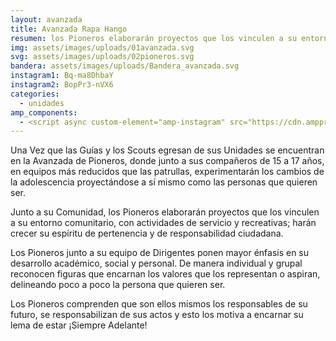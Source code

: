 ```yaml
---
layout: avanzada
title: Avanzada Rapa Hango
resumen: los Pioneros elaborarán proyectos que los vinculen a su entorno comunitario, con actividades de servicio y recreativas.
img: assets/images/uploads/01avanzada.svg
svg: assets/images/uploads/02pioneros.svg
bandera: assets/images/uploads/Bandera_avanzada.svg
instagram1: Bq-ma8DhbaY
instagram2: BopPr3-nVX6
categories: 
  - unidades
amp_components: 
  - <script async custom-element="amp-instagram" src="https://cdn.ampproject.org/v0/amp-instagram-0.1.js"></script>
---
```

Una Vez que las Guías y los Scouts egresan de sus Unidades se encuentran en la Avanzada de Pioneros, donde junto a sus compañeros de 15 a 17 años, en equipos más reducidos que las patrullas, experimentarán los cambios de la adolescencia proyectándose a sí mismo como las personas que quieren ser.

Junto a su Comunidad, los Pioneros elaborarán proyectos que los vinculen a su entorno comunitario, con actividades de servicio y recreativas; harán crecer su espíritu de pertenencia y de responsabilidad ciudadana.

Los Pioneros junto a su equipo de Dirigentes ponen mayor énfasis en su desarrollo académico, social y personal. De manera individual y grupal reconocen figuras que encarnan los valores que los representan o aspiran, delineando poco a poco la persona que quieren ser.

Los Pioneros comprenden que son ellos mismos los responsables de su futuro, se responsabilizan de sus actos y esto los motiva a encarnar su lema de estar ¡Siempre Adelante!